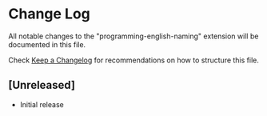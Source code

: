 # Change Log

All notable changes to the "programming-english-naming" extension will be documented in this file.

Check [Keep a Changelog](http://keepachangelog.com/) for recommendations on how to structure this file.

## [Unreleased]

- Initial release